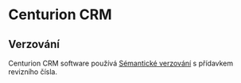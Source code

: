 # Centurion CRM

## Verzování

Centurion CRM software používá [Sémantické verzování](https://semver.org/) s přídavkem revizního čísla.
